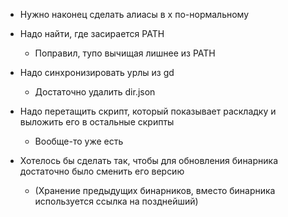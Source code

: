  * Нужно наконец сделать алиасы в x по-нормальному

 * Надо найти, где засирается PATH
   * Поправил, тупо вычищая лишнее из PATH
 * Надо синхронизировать урлы из gd
   * Достаточно удалить dir.json
 * Надо перетащить скрипт, который показывает раскладку и выложить его в остальные скрипты
   * Вообще-то уже есть
 * Хотелось бы сделать так, чтобы для обновления бинарника достаточно было сменить его версию
   * (Хранение предыдущих бинарников, вместо бинарника используется ссылка на позднейший)

